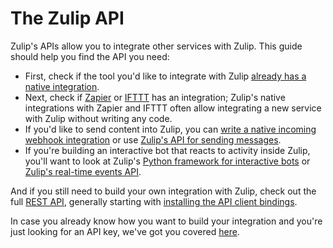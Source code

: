 # The Zulip API

Zulip's APIs allow you to integrate other services with Zulip.  This
guide should help you find the API you need:

* First, check if the tool you'd like to integrate with Zulip
[already has a native integration](/integrations).
* Next, check if [Zapier](https://zapier.com/apps) or
  [IFTTT](https://ifttt.com/search) has an integration;
  Zulip's native integrations with Zapier and IFTTT often allow
  integrating a new service with Zulip without writing any code.
* If you'd like to send content into Zulip, you can
  [write a native incoming webhook integration](/api/incoming-webhooks-overview)
  or use [Zulip's API for sending messages](/api/stream-message).
* If you're building an interactive bot that reacts to activity inside
  Zulip, you'll want to look at Zulip's
  [Python framework for interactive bots](/api/running-bots) or
  [Zulip's real-time events API](/api/get-events-from-queue).

And if you still need to build your own integration with Zulip, check out
the full [REST API](/api/rest), generally starting with
[installing the API client bindings](/api/installation-instructions).

In case you already know how you want to build your integration and you're
just looking for an API key, we've got you covered [here](/api/api-keys).

